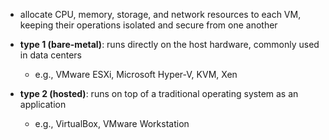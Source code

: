 - allocate CPU, memory, storage, and network resources to each VM, keeping their operations isolated and secure from one another

- **type 1 (bare-metal)**: runs directly on the host hardware, commonly used in data centers 
	- e.g., VMware ESXi, Microsoft Hyper-V, KVM, Xen
- **type 2 (hosted)**: runs on top of a traditional operating system as an application
	- e.g., VirtualBox, VMware Workstation